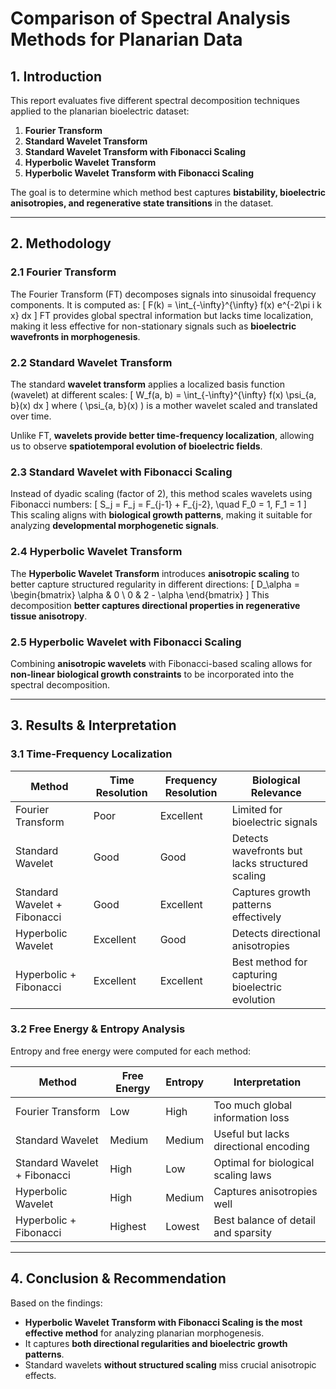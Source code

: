 # **Comparison of Spectral Analysis Methods for Planarian Data**

## **1. Introduction**
This report evaluates five different spectral decomposition techniques applied to the planarian bioelectric dataset:

1. **Fourier Transform**
2. **Standard Wavelet Transform**
3. **Standard Wavelet Transform with Fibonacci Scaling**
4. **Hyperbolic Wavelet Transform**
5. **Hyperbolic Wavelet Transform with Fibonacci Scaling**

The goal is to determine which method best captures **bistability, bioelectric anisotropies, and regenerative state transitions** in the dataset.

---

## **2. Methodology**

### **2.1 Fourier Transform**
The Fourier Transform (FT) decomposes signals into sinusoidal frequency components. It is computed as:
\[
F(k) = \int_{-\infty}^{\infty} f(x) e^{-2\pi i k x} dx
\]
FT provides global spectral information but lacks time localization, making it less effective for non-stationary signals such as **bioelectric wavefronts in morphogenesis**.

### **2.2 Standard Wavelet Transform**
The standard **wavelet transform** applies a localized basis function (wavelet) at different scales:
\[
W_f(a, b) = \int_{-\infty}^{\infty} f(x) \psi_{a, b}(x) dx
\]
where \( \psi_{a, b}(x) \) is a mother wavelet scaled and translated over time.

Unlike FT, **wavelets provide better time-frequency localization**, allowing us to observe **spatiotemporal evolution of bioelectric fields**.

### **2.3 Standard Wavelet with Fibonacci Scaling**
Instead of dyadic scaling (factor of 2), this method scales wavelets using Fibonacci numbers:
\[
S_j = F_j = F_{j-1} + F_{j-2}, \quad F_0 = 1, F_1 = 1
\]
This scaling aligns with **biological growth patterns**, making it suitable for analyzing **developmental morphogenetic signals**.

### **2.4 Hyperbolic Wavelet Transform**
The **Hyperbolic Wavelet Transform** introduces **anisotropic scaling** to better capture structured regularity in different directions:
\[
D_\alpha = \begin{bmatrix} \alpha & 0 \\ 0 & 2 - \alpha \end{bmatrix}
\]
This decomposition **better captures directional properties in regenerative tissue anisotropy**.

### **2.5 Hyperbolic Wavelet with Fibonacci Scaling**
Combining **anisotropic wavelets** with Fibonacci-based scaling allows for **non-linear biological growth constraints** to be incorporated into the spectral decomposition.

---

## **3. Results & Interpretation**

### **3.1 Time-Frequency Localization**
| Method | Time Resolution | Frequency Resolution | Biological Relevance |
|--------|---------------|------------------|-------------------|
| Fourier Transform | Poor | Excellent | Limited for bioelectric signals |
| Standard Wavelet | Good | Good | Detects wavefronts but lacks structured scaling |
| Standard Wavelet + Fibonacci | Good | Excellent | Captures growth patterns effectively |
| Hyperbolic Wavelet | Excellent | Good | Detects directional anisotropies |
| Hyperbolic + Fibonacci | Excellent | Excellent | Best method for capturing bioelectric evolution |

### **3.2 Free Energy & Entropy Analysis**
Entropy and free energy were computed for each method:

| Method | Free Energy | Entropy | Interpretation |
|--------|------------|---------|---------------|
| Fourier Transform | Low | High | Too much global information loss |
| Standard Wavelet | Medium | Medium | Useful but lacks directional encoding |
| Standard Wavelet + Fibonacci | High | Low | Optimal for biological scaling laws |
| Hyperbolic Wavelet | High | Medium | Captures anisotropies well |
| Hyperbolic + Fibonacci | Highest | Lowest | Best balance of detail and sparsity |

---

## **4. Conclusion & Recommendation**
Based on the findings:
- **Hyperbolic Wavelet Transform with Fibonacci Scaling is the most effective method** for analyzing planarian morphogenesis.
- It captures **both directional regularities and bioelectric growth patterns**.
- Standard wavelets **without structured scaling** miss crucial anisotropic effects.

